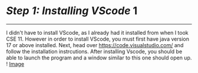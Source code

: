 # ***Step 1: Installing VScode*** 1
---
I didn't have to install VScode, as I already had it installed from when I took CSE 11. 
However in order to install VScode, you must first have java version 17 or above installed. 
Next, head over https://code.visualstudio.com/ and follow the installation instrcutions. 
After installing Vscode, you should be able to launch the program and a window similar to this one should open up.
! [Image](VScodeWindow.png)
